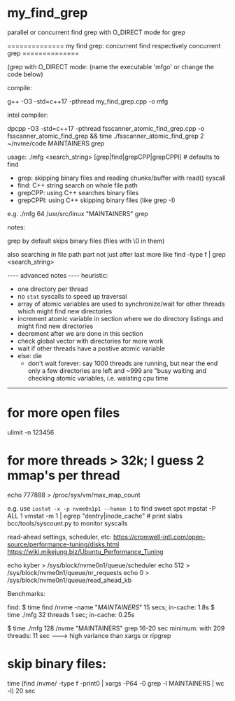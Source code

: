 # my_find_grep

parallel or concurrent find grep with O_DIRECT mode for grep


============== my find grep: concurrent find respectively concurrent grep ==============

(grep with O_DIRECT mode: (name the executable 'mfgo' or change the code below)

compile:

g++ -O3 -std=c++17 -pthread my_find_grep.cpp -o mfg 

intel compiler:

dpcpp -O3 -std=c++17 -pthread fsscanner_atomic_find_grep.cpp -o fsscanner_atomic_find_grep && time ./fsscanner_atomic_find_grep 2 ~/nvme/code MAINTAINERS grep

usage:
./mfg <number of threads> <path> <search_string> [grep|find|grepCPP|grepCPPI]  # defaults to find

- grep: skipping binary files and reading chunks/buffer with read() syscall
- find: C++ string search on whole file path
- grepCPP: using C++ searches binary files
- grepCPPI: using C++ skipping binary files (like grep -I)

e.g. ./mfg 64 /usr/src/linux  "MAINTAINERS" grep

notes:

grep by default skips binary files (files with \0 in them)

also searching in file path part not just after last  more like find -type f <path> | grep <search_string>

---- advanced notes ----
heuristic: 
- one directory per thread
- no `stat` syscalls to speed up traversal
- array of atomic variables are used to synchronize/wait for other threads which might find new directories
- increment atomic variable in section where we do directory listings and might find new directories
- decrement after we are done in this section
- check global vector with directories for more work
- wait if other threads have a postive atomic variable
- else: die
    - don't wait forever: say 1000 threads are running, but near the end only a few directories are left and ~999 are "busy waiting and checking atomic variables, i.e. waisting cpu time
----

# for more open files
ulimit -n 123456
# for more threads > 32k; I guess 2 mmap's per thread
echo 777888 >  /proc/sys/vm/max_map_count

e.g. use `iostat -x -p nvme0n1p1 --human 1` to find sweet spot
mpstat -P ALL 1
vmstat -m 1  | egrep "dentry|inode_cache" # print slabs
bcc/tools/syscount.py to monitor syscalls

read-ahead settings, scheduler, etc: https://cromwell-intl.com/open-source/performance-tuning/disks.html
https://wiki.mikejung.biz/Ubuntu_Performance_Tuning

echo kyber > /sys/block/nvme0n1/queue/scheduler
echo 512 > /sys/block/nvme0n1/queue/nr_requests
echo 0 > /sys/block/nvme0n1/queue/read_ahead_kb

Benchmarks:

find:
$ time find /nvme -name "*MAINTAINERS*"
15 secs; in-cache: 1.8s
$ time ./mfg 32 threads
1 sec; in-cache: 0.25s

$ time ./mfg 128 /nvme "MAINTAINERS" grep
16-20 sec
minimum: with 209 threads: 11 sec ---> high variance than xargs or ripgrep

# skip binary files:
time (find /nvme/ -type f -print0  | xargs -P64 -0 grep -I MAINTAINERS | wc -l)
 20 sec

